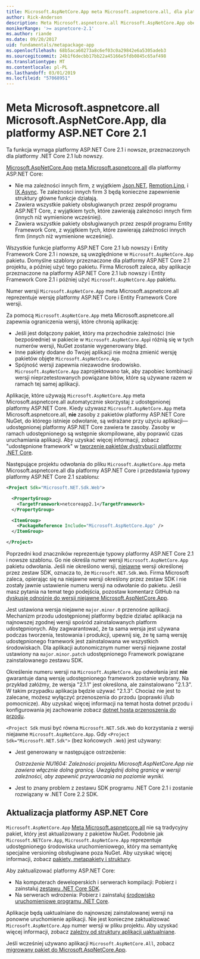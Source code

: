 ```yaml
---
title: Microsoft.AspNetCore.App meta Microsoft.aspnetcore.all, dla platformy ASP.NET Core 2.1 lub nowszych
author: Rick-Anderson
description: Meta Microsoft.aspnetcore.all Microsoft.AspNetCore.App obejmuje wszystkie obsługiwane pakiety platformy ASP.NET Core i Entity Framework Core.
monikerRange: '>= aspnetcore-2.1'
ms.author: riande
ms.date: 09/20/2017
uid: fundamentals/metapackage-app
ms.openlocfilehash: 68b5aca60273a8c6ef03c0a29842e6a5305adeb3
ms.sourcegitcommit: 24b1f6decbb17bb22a45166e5fdb0845c65af498
ms.translationtype: MT
ms.contentlocale: pl-PL
ms.lasthandoff: 03/01/2019
ms.locfileid: "57068951"
---
```

# <a name="microsoftaspnetcoreapp-metapackage-for-aspnet-core-21"></a>Meta Microsoft.aspnetcore.all Microsoft.AspNetCore.App, dla platformy ASP.NET Core 2.1

Ta funkcja wymaga platformy ASP.NET Core 2.1 i nowsze, przeznaczonych dla platformy .NET Core 2.1 lub nowszy.

[Microsoft.AspNetCore.App](https://www.nuget.org/packages/Microsoft.AspNetCore.App) [meta Microsoft.aspnetcore.all](/dotnet/core/packages#metapackages) dla platformy ASP.NET Core:

* Nie ma zależności innych firm, z wyjątkiem [Json.NET](https://www.nuget.org/packages/Newtonsoft.Json/), [Remotion.Linq](https://www.nuget.org/packages/Remotion.Linq/), i [IX Async](https://www.nuget.org/packages/System.Interactive.Async/). Te zależności innych firm 3 będą konieczne zapewnienie struktury główne funkcje działają.
* Zawiera wszystkie pakiety obsługiwanych przez zespół programu ASP.NET Core, z wyjątkiem tych, które zawierają zależności innych firm (innych niż wymienione wcześniej).
* Zawiera wszystkie pakiety obsługiwanych przez zespół programu Entity Framework Core, z wyjątkiem tych, które zawierają zależności innych firm (innych niż wymienione wcześniej).

Wszystkie funkcje platformy ASP.NET Core 2.1 lub nowszy i Entity Framework Core 2.1 i nowsze, są uwzględnione w `Microsoft.AspNetCore.App` pakietu. Domyślne szablony przeznaczone dla platformy ASP.NET Core 2.1 projektu, a później użyć tego pakietu. Firma Microsoft zaleca, aby aplikacje przeznaczone na platformy ASP.NET Core 2.1 lub nowszy i Entity Framework Core 2.1 i później użyć `Microsoft.AspNetCore.App` pakietu.

Numer wersji `Microsoft.AspNetCore.App` meta Microsoft.aspnetcore.all reprezentuje wersję platformy ASP.NET Core i Entity Framework Core wersji.

Za pomocą `Microsoft.AspNetCore.App` meta Microsoft.aspnetcore.all zapewnia ograniczenia wersji, które chronią aplikację:

* Jeśli jest dołączony pakiet, który ma przechodnie zależności (nie bezpośrednie) w pakiecie w `Microsoft.AspNetCore.App`i różnią się w tych numerów wersji, NuGet zostanie wygenerowany błąd.
* Inne pakiety dodane do Twojej aplikacji nie można zmienić wersję pakietów objęte `Microsoft.AspNetCore.App`.
* Spójność wersji zapewnia niezawodne środowisko. `Microsoft.AspNetCore.App` zaprojektowano tak, aby zapobiec kombinacji wersji nieprzetestowanych powiązane bitów, które są używane razem w ramach tej samej aplikacji.

Aplikacje, które używają `Microsoft.AspNetCore.App` meta Microsoft.aspnetcore.all automatycznie skorzystaj z udostępnionej platformy ASP.NET Core. Kiedy używasz `Microsoft.AspNetCore.App` meta Microsoft.aspnetcore.all, **nie** zasoby z pakietów platformy ASP.NET Core NuGet, do którego istnieje odwołanie, są wdrażane przy użyciu aplikacji&mdash;udostępnionej platformy ASP.NET Core zawiera te zasoby. Zasoby w ramach udostępnionego są wstępnie skompilowane, aby poprawić czas uruchamiania aplikacji. Aby uzyskać więcej informacji, zobacz "udostępnione framework" w [tworzenie pakietów dystrybucji platformy .NET Core](/dotnet/core/build/distribution-packaging).

Następujące projektu odwołania do pliku `Microsoft.AspNetCore.App` meta Microsoft.aspnetcore.all dla platformy ASP.NET Core i przedstawia typowy platformy ASP.NET Core 2.1 szablonu:

```xml
<Project Sdk="Microsoft.NET.Sdk.Web">

  <PropertyGroup>
    <TargetFramework>netcoreapp2.1</TargetFramework>
  </PropertyGroup>

  <ItemGroup>
    <PackageReference Include="Microsoft.AspNetCore.App" />
  </ItemGroup>

</Project>
```

Poprzedni kod znaczników reprezentuje typowy platformy ASP.NET Core 2.1 i nowsze szablonu. Go nie określa numer wersji `Microsoft.AspNetCore.App` pakietu odwołania. Jeśli nie określono wersji, [niejawne](https://github.com/dotnet/core/blob/master/release-notes/1.0/sdk/1.0-rc3-implicit-package-refs.md) wersji określonej przez zestaw SDK, oznacza to, że `Microsoft.NET.Sdk.Web`. Firma Microsoft zaleca, opierając się na niejawne wersji określony przez zestaw SDK i nie zostały jawnie ustawienie numeru wersji na odwołanie do pakietu. Jeśli masz pytania na temat tego podejścia, pozostaw komentarz GitHub na [dyskusję odnośnie do wersji niejawne Microsoft.AspNetCore.App](https://github.com/aspnet/Docs/issues/6430).

Jest ustawiona wersja niejawne `major.minor.0` przenośne aplikacji. Mechanizm przodu udostępnionej platformy będzie działać aplikacja na najnowszej zgodnej wersji spośród zainstalowanych platform udostępnionych. Aby zagwarantować, że ta sama wersja jest używana podczas tworzenia, testowania i produkcji, upewnij się, że tę samą wersję udostępnionego framework jest zainstalowana we wszystkich środowiskach. Dla aplikacji autonomicznym numer wersji niejawne został ustawiony na `major.minor.patch` udostępnionego Framework powiązane zainstalowanego zestawu SDK.

Określenie numeru wersji na `Microsoft.AspNetCore.App` odwołania jest **nie** gwarantuje daną wersję udostępnionego framework zostanie wybrany. Na przykład załóżmy, że wersja "2.1.1" jest określona, ale zainstalowano "2.1.3". W takim przypadku aplikacja będzie używać "2.1.3". Chociaż nie jest to zalecane, możesz wyłączyć przenoszenia do przodu (poprawki i/lub pomocnicze). Aby uzyskać więcej informacji na temat hosta dotnet przodu i konfigurowania jej zachowanie zobacz [dotnet hosta przenoszenia do przodu](https://github.com/dotnet/core-setup/blob/master/Documentation/design-docs/roll-forward-on-no-candidate-fx.md).

`<Project Sdk` musi być równa `Microsoft.NET.Sdk.Web` do korzystania z wersji niejawne `Microsoft.AspNetCore.App`.  Gdy `<Project Sdk="Microsoft.NET.Sdk">` (bez końcowych `.Web`) jest używany:

* Jest generowany w następujące ostrzeżenie:

     *Ostrzeżenie NU1604: Zależności projektu Microsoft.AspNetCore.App nie zawiera włącznie dolną granicę. Uwzględnij dolną granicę w wersji zależności, aby zapewnić przywracania na poziomie wyniki.*
* Jest to znany problem z zestawu SDK programu .NET Core 2.1 i zostanie rozwiązany w .NET Core 2.2 SDK.

<a name="update"></a>

## <a name="update-aspnet-core"></a>Aktualizacja platformy ASP.NET Core

`Microsoft.AspNetCore.App` [Meta Microsoft.aspnetcore.all](/dotnet/core/packages#metapackages) nie są tradycyjny pakiet, który jest aktualizowany z pakietów NuGet. Podobnie jak `Microsoft.NETCore.App`, `Microsoft.AspNetCore.App` reprezentuje udostępnionego środowiska uruchomieniowego, który ma semantykę specjalne versioning obsługiwane poza NuGet. Aby uzyskać więcej informacji, zobacz [pakiety, metapakiety i struktury](/dotnet/core/packages).

Aby zaktualizować platformy ASP.NET Core:

* Na komputerach deweloperskich i serwerach kompilacji: Pobierz i zainstaluj [zestawu .NET Core SDK](https://www.microsoft.com/net/download).
* Na serwerach wdrożenia: Pobierz i zainstaluj [środowisko uruchomieniowe programu .NET Core](https://www.microsoft.com/net/download).

 Aplikacje będą uaktualniane do najnowszej zainstalowanej wersji na ponowne uruchomienie aplikacji. Nie jest konieczne zaktualizować `Microsoft.AspNetCore.App` numer wersji w pliku projektu. Aby uzyskać więcej informacji, zobacz [zależny od struktury aplikacji uaktualniane](/dotnet/core/versions/selection#framework-dependent-apps-roll-forward).

Jeśli wcześniej używano aplikacji `Microsoft.AspNetCore.All`, zobacz [migrowany pakiet do Microsoft.AspNetCore.App](xref:fundamentals/metapackage#migrate).
